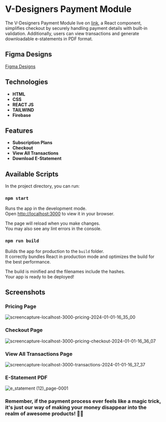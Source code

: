 # V-Designers Payment Module

The V-Designers Payment Module live on [link](https://v-designers-kashie.onrender.com/), a React component, simplifies checkout by securely handling payment details with built-in validation. Additionally, users can view transactions and generate downloadable e-statements in PDF format.

## Figma Designs
[Figma Designs](https://www.figma.com/file/2xVLkHVqbs230EWt3m0BQJ/V-Designers-Payment-Module?type=design&node-id=0%3A1&mode=design&t=mHOOswrwN3fEZLrf-1)

## Technologies

- **HTML**
- **CSS**
- **REACT JS**
- **TAILWIND**
- **Firebase**

## Features

- **Subscription Plans**
- **Checkout**
- **View All Transactions**
- **Download E-Statement**

## Available Scripts

In the project directory, you can run:

### `npm start`

Runs the app in the development mode.\
Open [http://localhost:3000](http://localhost:3000) to view it in your browser.

The page will reload when you make changes.\
You may also see any lint errors in the console.

### `npm run build`

Builds the app for production to the `build` folder.\
It correctly bundles React in production mode and optimizes the build for the best performance.

The build is minified and the filenames include the hashes.\
Your app is ready to be deployed!

## Screenshots

### Pricing Page

![screencapture-localhost-3000-pricing-2024-01-01-16_35_00](https://github.com/KaShiekzmi/V-Desginers-Payment-Module-Project-with-React-Js-Firebase-Tailwind/assets/114513868/292b717d-e4d0-4567-a8eb-f94ed537a70c)

### Checkout Page

![screencapture-localhost-3000-pricing-checkout-2024-01-01-16_36_07](https://github.com/KaShiekzmi/V-Desginers-Payment-Module-Project-with-React-Js-Firebase-Tailwind/assets/114513868/90039222-f23b-4a2c-8be2-ca155fbe3b5e)

### View All Transactions Page

![screencapture-localhost-3000-transactions-2024-01-01-16_37_37](https://github.com/KaShiekzmi/V-Desginers-Payment-Module-Project-with-React-Js-Firebase-Tailwind/assets/114513868/b45c6f55-833a-46bb-aee9-f0e0c75de7ed)

### E-Statement PDF

![e_statement (12)_page-0001](https://github.com/KaShiekzmi/V-Desginers-Payment-Module-Project-with-React-Js-Firebase-Tailwind/assets/114513868/accb508b-ce9a-4bdb-8f90-99a26eb690dd)

### Remember, if the payment process ever feels like a magic trick, it's just our way of making your money disappear into the realm of awesome products! 🎩✨
